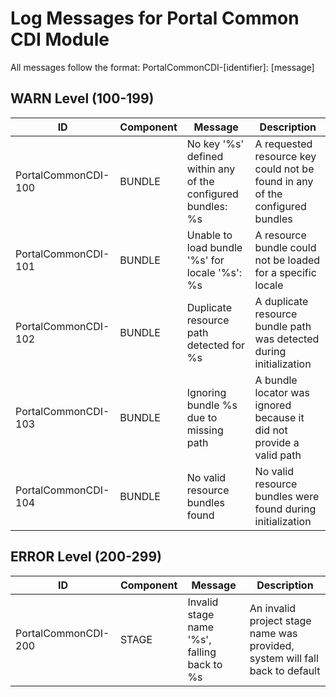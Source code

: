 # Log Messages for Portal Common CDI Module

All messages follow the format: PortalCommonCDI-[identifier]: [message]

## WARN Level (100-199)

| ID                   | Component | Message | Description |
|---------------------|-----------|---------|-------------|
| PortalCommonCDI-100 | BUNDLE | No key '%s' defined within any of the configured bundles: %s | A requested resource key could not be found in any of the configured bundles |
| PortalCommonCDI-101 | BUNDLE | Unable to load bundle '%s' for locale '%s': %s | A resource bundle could not be loaded for a specific locale |
| PortalCommonCDI-102 | BUNDLE | Duplicate resource path detected for %s | A duplicate resource bundle path was detected during initialization |
| PortalCommonCDI-103 | BUNDLE | Ignoring bundle %s due to missing path | A bundle locator was ignored because it did not provide a valid path |
| PortalCommonCDI-104 | BUNDLE | No valid resource bundles found | No valid resource bundles were found during initialization |

## ERROR Level (200-299)

| ID                   | Component | Message | Description |
|---------------------|-----------|---------|-------------|
| PortalCommonCDI-200 | STAGE | Invalid stage name '%s', falling back to %s | An invalid project stage name was provided, system will fall back to default |
